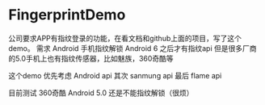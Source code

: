 # FingerprintDemo
 公司要求APP有指纹登录的功能，在看文档和github上面的项目，写了这个demo。
 需求 Android 手机指纹解锁
 Android 6 之后才有指纹api
 但是很多厂商的5.0手机上也有指纹传感器，比如魅族，360奇酷等
 
 这个demo 优先考虑 Android api 其次 sanmung api 最后 flame api
 
 目前测试 360奇酷 Android 5.0 还是不能指纹解锁（很烦）
